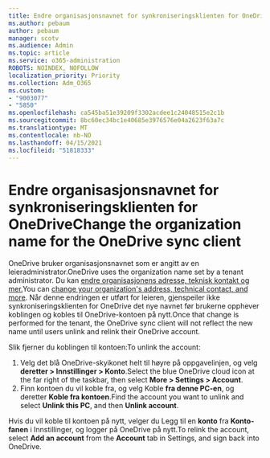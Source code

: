 ```yaml
---
title: Endre organisasjonsnavnet for synkroniseringsklienten for OneDrive
ms.author: pebaum
author: pebaum
manager: scotv
ms.audience: Admin
ms.topic: article
ms.service: o365-administration
ROBOTS: NOINDEX, NOFOLLOW
localization_priority: Priority
ms.collection: Adm_O365
ms.custom:
- "9003077"
- "5850"
ms.openlocfilehash: ca545ba51e39209f3302acdee1c24048515e2c1b
ms.sourcegitcommit: 8bc60ec34bc1e40685e3976576e04a2623f63a7c
ms.translationtype: MT
ms.contentlocale: nb-NO
ms.lasthandoff: 04/15/2021
ms.locfileid: "51818333"
---
```

# <a name="change-the-organization-name-for-the-onedrive-sync-client"></a><span data-ttu-id="5f804-102">Endre organisasjonsnavnet for synkroniseringsklienten for OneDrive</span><span class="sxs-lookup"><span data-stu-id="5f804-102">Change the organization name for the OneDrive sync client</span></span>

<span data-ttu-id="5f804-103">OneDrive bruker organisasjonsnavnet som er angitt av en leieradministrator.</span><span class="sxs-lookup"><span data-stu-id="5f804-103">OneDrive uses the organization name set by a tenant administrator.</span></span>  <span data-ttu-id="5f804-104">Du kan [endre organisasjonens adresse, teknisk kontakt og mer.](https://docs.microsoft.com/microsoft-365/admin/manage/change-address-contact-and-more)</span><span class="sxs-lookup"><span data-stu-id="5f804-104">You can [change your organization's address, technical contact, and more](https://docs.microsoft.com/microsoft-365/admin/manage/change-address-contact-and-more).</span></span> <span data-ttu-id="5f804-105">Når denne endringen er utført for leieren, gjenspeiler ikke synkroniseringsklienten for OneDrive det nye navnet før brukerne opphever koblingen og kobles til OneDrive-kontoen på nytt.</span><span class="sxs-lookup"><span data-stu-id="5f804-105">Once that change is performed for the tenant, the OneDrive sync client will not reflect the new name until users unlink and relink their OneDrive account.</span></span>

<span data-ttu-id="5f804-106">Slik fjerner du koblingen til kontoen:</span><span class="sxs-lookup"><span data-stu-id="5f804-106">To unlink the account:</span></span>

1. <span data-ttu-id="5f804-107">Velg det blå OneDrive-skyikonet helt til høyre på oppgavelinjen, og velg  **deretter > Innstillinger > Konto**.</span><span class="sxs-lookup"><span data-stu-id="5f804-107">Select the blue OneDrive cloud icon at the far right of the taskbar, then select  **More > Settings > Account**.</span></span>
2. <span data-ttu-id="5f804-108">Finn kontoen du vil koble fra, og velg Koble  **fra denne PC-en**, og deretter  **Koble fra kontoen**.</span><span class="sxs-lookup"><span data-stu-id="5f804-108">Find the account you want to unlink and select  **Unlink this PC**, and then  **Unlink account**.</span></span>

<span data-ttu-id="5f804-109">Hvis du vil koble til kontoen på nytt, velger du Legg til en  **konto** fra  **Konto-fanen** i Innstillinger, og logger på OneDrive på nytt.</span><span class="sxs-lookup"><span data-stu-id="5f804-109">To relink the account, select  **Add an account** from the  **Account** tab in Settings, and sign back into OneDrive.</span></span>